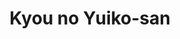 --- 
title: "Kyou no Yuiko-san"
publishdate: "2019-6-25T16:48:46+02:00"
src: "https://365manga.net/manga/kyou-no-yuiko-san"
image: "https://data.365manga.net/images/thumbnails/15941-kyou-no-yuiko-san.jpg"
description: "The story of the protagonist, Tomoya, and his everyday life with his girlfriend Yuiko-san."
---